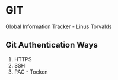 # GIT

Global Information Tracker - Linus Torvalds 

## Git Authentication Ways
1. HTTPS
2. SSH
3. PAC - Tocken


